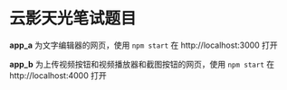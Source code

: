 # 云影天光笔试题目

**app_a** 为文字编辑器的网页，使用 `npm start` 在 http://localhost:3000 打开

**app_b** 为上传视频按钮和视频播放器和截图按钮的网页，使用 `npm start` 在 http://localhost:4000 打开
